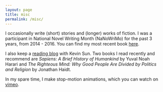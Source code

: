 ```yaml
---
layout: page
title: misc
permalink: /misc/
---
```


I occasionally write (short) stories and (longer) works of fiction. I was a participant in National Novel Writing Month (NaNoWriMo) for the past 3 years, from 2014 - 2016. You can find my most recent book [here](https://www.amazon.com/Watersilk-Albert-Kuo/dp/1540777790). 

I also keep a [reading blog](https://albertandkevin.wordpress.com/) with Kevin Sun. Two books I read recently and recommend are *Sapiens: A Brief History of Humankind* by Yuval Noah Harari and *The Righteous Mind: Why Good People Are Divided by Politics and Religion* by Jonathan Haidt. 

In my spare time, I make stop-motion animations, which you can watch on [vimeo](https://vimeo.com/albertkuo). 

